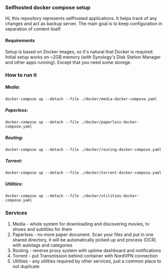 ### Selfhosted docker compose setup
Hi, this repository represents selfhosted applications. It helps track of any changes and act as backup server. The main goal is to keep configuration in separation of content itself. 

#### Requirements
Setup is based on Docker images, so it's natural that Docker is required. Initial setup works on ~2GB memory (with Synology's Disk Station Manager and other apps running). Except that you need some storege. 

### How to run it
##### Media: 
```shell
docker-compose up --detach --file ./docker/media-docker-compose.yaml
```
##### Paperless: 
```shell
docker-compose up --detach --file ./docker/paperless-docker-compose.yaml
```
##### Routing: 
```shell
docker-compose up --detach --file ./docker/routing-docker-compose.yaml
```
##### Torrent: 
```shell
docker-compose up --detach --file ./docker/torrent-docker-compose.yaml
```
##### Utilities: 
```shell
docker-compose up --detach --file ./docker/utilities-docker-compose.yaml
```

### Services 
1. Media - whole system for downloading and discovering movies, tv shows and subtitles for them
1. Paperless - no more paper document. Scan your files and put in one shared directory, it will be automatically picked up and process (OCR) with autotags and categories
1. Routing - reverse proxy system with uptime dashboard and notifications
1. Torrent - put Transmission behind container with NordVPN connection
1. Utilities - any utilities required by other services, just a common place to not duplicate 